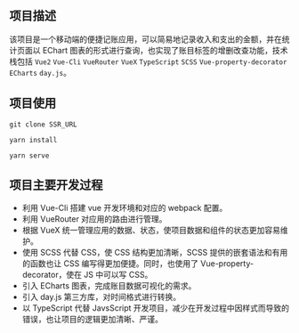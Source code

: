 ## 项目描述

该项目是一个移动端的便捷记账应用，可以简易地记录收入和支出的金额，并在统计页面以 EChart 图表的形式进行查询，也实现了账目标签的增删改查功能，技术栈包括 `Vue2` `Vue-Cli` `VueRouter`  `VueX` `TypeScript` `SCSS` `Vue-property-decorator` `ECharts` `day.js`。

## 项目使用

`git clone SSR_URL`

`yarn install`

`yarn serve`

## 项目主要开发过程
- 利用 Vue-Cli 搭建 vue 开发环境和对应的 webpack 配置。
- 利用 VueRouter 对应用的路由进行管理。
- 根据 VueX 统一管理应用的数据、状态，使项目数据和组件的状态更加容易维护。
- 使用 SCSS 代替 CSS，使 CSS 结构更加清晰，SCSS 提供的嵌套语法和有用的函数也让 CSS 编写得更加便捷。同时，也使用了 Vue-property-decorator，使在 JS 中可以写 CSS。
- 引入 ECharts 图表，完成账目数据可视化的需求。
- 引入 day.js 第三方库，对时间格式进行转换。
- 以 TypeScript 代替 JavsScript 开发项目，减少在开发过程中因样式而导致的错误，也让项目的逻辑更加清晰、严谨。
